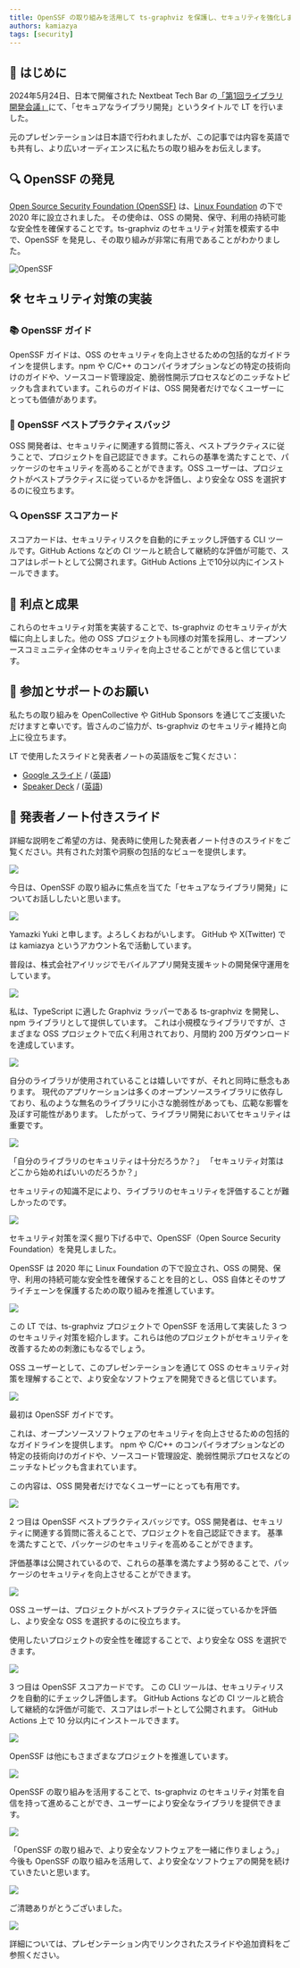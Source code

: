 ```yaml
---
title: OpenSSF の取り組みを活用して ts-graphviz を保護し、セキュリティを強化しました🛡️
authors: kamiazya
tags: [security]
---
```


## 📅 はじめに

2024年5月24日、日本で開催された Nextbeat Tech Bar の[「第1回ライブラリ開発会議」](https://nextbeat.connpass.com/event/312789/)にて、「セキュアなライブラリ開発」というタイトルで LT を行いました。

元のプレゼンテーションは日本語で行われましたが、この記事では内容を英語でも共有し、より広いオーディエンスに私たちの取り組みをお伝えします。

<!-- truncate -->

## 🔍 OpenSSF の発見

[Open Source Security Foundation (OpenSSF)](https://openssf.org/) は、[Linux Foundation](https://www.linuxfoundation.org/) の下で 2020 年に設立されました。
その使命は、OSS の開発、保守、利用の持続可能な安全性を確保することです。ts-graphviz のセキュリティ対策を模索する中で、OpenSSF を発見し、その取り組みが非常に有用であることがわかりました。

![OpenSSF](https://openssf.org/wp-content/uploads/2023/04/Layer-13.png)

## 🛠️ セキュリティ対策の実装

### 📚 OpenSSF ガイド

OpenSSF ガイドは、OSS のセキュリティを向上させるための包括的なガイドラインを提供します。npm や C/C++ のコンパイラオプションなどの特定の技術向けのガイドや、ソースコード管理設定、脆弱性開示プロセスなどのニッチなトピックも含まれています。これらのガイドは、OSS 開発者だけでなくユーザーにとっても価値があります。

### 🏅 OpenSSF ベストプラクティスバッジ

OSS 開発者は、セキュリティに関連する質問に答え、ベストプラクティスに従うことで、プロジェクトを自己認証できます。これらの基準を満たすことで、パッケージのセキュリティを高めることができます。OSS ユーザーは、プロジェクトがベストプラクティスに従っているかを評価し、より安全な OSS を選択するのに役立ちます。

### 🔍 OpenSSF スコアカード

スコアカードは、セキュリティリスクを自動的にチェックし評価する CLI ツールです。GitHub Actions などの CI ツールと統合して継続的な評価が可能で、スコアはレポートとして公開されます。GitHub Actions 上で10分以内にインストールできます。

## 🚀 利点と成果

これらのセキュリティ対策を実装することで、ts-graphviz のセキュリティが大幅に向上しました。他の OSS プロジェクトも同様の対策を採用し、オープンソースコミュニティ全体のセキュリティを向上させることができると信じています。

## 🌟 参加とサポートのお願い

私たちの取り組みを OpenCollective や GitHub Sponsors を通じてご支援いただけますと幸いです。皆さんのご協力が、ts-graphviz のセキュリティ維持と向上に役立ちます。

LT で使用したスライドと発表者ノートの英語版をご覧ください：

- [Google スライド](https://docs.google.com/presentation/d/e/2PACX-1vQKliPNP2Yiqq88xVnTsf944YtWhZY2DvSExc790pYmpthSR30SSxVpp06MMPmD6Ea1TqUfd44tflMI/pub?start=false&loop=false&slide=id.p) / ([英語](https://docs.google.com/presentation/d/e/2PACX-1vQAUNsc26XXbmIr2UaR3GtMd-iNADtJebK-FBgyqiNHVZ-1yQBxFuGOLKQohYejXjzm8C-DByC6ecmp/pub?start=false&loop=false&slide=id.p))
- [Speaker Deck](https://speakerdeck.com/kamiazya/sekiyuanaraiburarikai-fa-openssfdeshi-meruosssekiyuriteinoshi-jian-tohuo-yong) / ([英語](https://speakerdeck.com/kamiazya/secure-library-development-practical-oss-security-with-openssf))

## 📄 発表者ノート付きスライド

詳細な説明をご希望の方は、発表時に使用した発表者ノート付きのスライドをご覧ください。共有された対策や洞察の包括的なビューを提供します。

![](./slides/0.png)

今日は、OpenSSF の取り組みに焦点を当てた「セキュアなライブラリ開発」についてお話ししたいと思います。

![](./slides/1.png)

Yamazki Yuki と申します。よろしくおねがいします。
GitHub や X(Twitter) では kamiazya というアカウント名で活動しています。

普段は、株式会社アイリッジでモバイルアプリ開発支援キットの開発保守運用をしています。

![](./slides/2.png)

私は、TypeScript に適した Graphviz ラッパーである ts-graphviz を開発し、npm ライブラリとして提供しています。
これは小規模なライブラリですが、さまざまな OSS プロジェクトで広く利用されており、月間約 200 万ダウンロードを達成しています。

![](./slides/3.png)

自分のライブラリが使用されていることは嬉しいですが、それと同時に懸念もあります。
現代のアプリケーションは多くのオープンソースライブラリに依存しており、私のような無名のライブラリに小さな脆弱性があっても、広範な影響を及ぼす可能性があります。
したがって、ライブラリ開発においてセキュリティは重要です。

![](./slides/4.png)

「自分のライブラリのセキュリティは十分だろうか？」
「セキュリティ対策はどこから始めればいいのだろうか？」

セキュリティの知識不足により、ライブラリのセキュリティを評価することが難しかったのです。

![](./slides/5.png)

セキュリティ対策を深く掘り下げる中で、OpenSSF（Open Source Security Foundation）を発見しました。

OpenSSF は 2020 年に Linux Foundation の下で設立され、OSS の開発、保守、利用の持続可能な安全性を確保することを目的とし、OSS 自体とそのサプライチェーンを保護するための取り組みを推進しています。

![](./slides/6.png)

この LT では、ts-graphviz プロジェクトで OpenSSF を活用して実装した 3 つのセキュリティ対策を紹介します。これらは他のプロジェクトがセキュリティを改善するための刺激にもなるでしょう。

OSS ユーザーとして、このプレゼンテーションを通じて OSS のセキュリティ対策を理解することで、より安全なソフトウェアを開発できると信じています。

![](./slides/7.png)

最初は OpenSSF ガイドです。

これは、オープンソースソフトウェアのセキュリティを向上させるための包括的なガイドラインを提供します。
npm や C/C++ のコンパイラオプションなどの特定の技術向けのガイドや、ソースコード管理設定、脆弱性開示プロセスなどのニッチなトピックも含まれています。

この内容は、OSS 開発者だけでなくユーザーにとっても有用です。

![](./slides/8.png)

2 つ目は OpenSSF ベストプラクティスバッジです。OSS 開発者は、セキュリティに関連する質問に答えることで、プロジェクトを自己認証できます。
基準を満たすことで、パッケージのセキュリティを高めることができます。

評価基準は公開されているので、これらの基準を満たすよう努めることで、パッケージのセキュリティを向上させることができます。

![](./slides/9.png)

OSS ユーザーは、プロジェクトがベストプラクティスに従っているかを評価し、より安全な OSS を選択するのに役立ちます。

使用したいプロジェクトの安全性を確認することで、より安全な OSS を選択できます。

![](./slides/10.png)

3 つ目は OpenSSF スコアカードです。
この CLI ツールは、セキュリティリスクを自動的にチェックし評価します。
GitHub Actions などの CI ツールと統合して継続的な評価が可能で、スコアはレポートとして公開されます。
GitHub Actions 上で 10 分以内にインストールできます。

![](./slides/11.png)

OpenSSF は他にもさまざまなプロジェクトを推進しています。

![](./slides/12.png)

OpenSSF の取り組みを活用することで、ts-graphviz のセキュリティ対策を自信を持って進めることができ、ユーザーにより安全なライブラリを提供できます。

![](./slides/13.png)

「OpenSSF の取り組みで、より安全なソフトウェアを一緒に作りましょう。」
今後も OpenSSF の取り組みを活用して、より安全なソフトウェアの開発を続けていきたいと思います。

![](./slides/14.png)

ご清聴ありがとうございました。

![](./slides/15.png)

詳細については、プレゼンテーション内でリンクされたスライドや追加資料をご参照ください。
